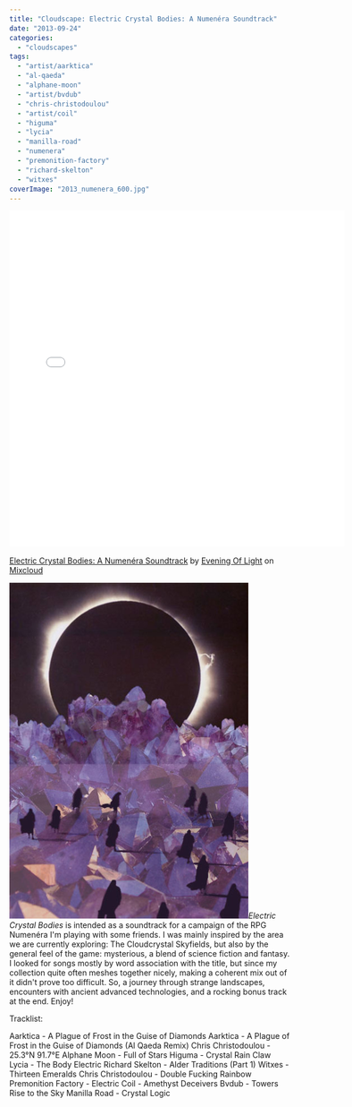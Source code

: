 ```yaml
---
title: "Cloudscape: Electric Crystal Bodies: A Numenéra Soundtrack"
date: "2013-09-24"
categories: 
  - "cloudscapes"
tags: 
  - "artist/aarktica"
  - "al-qaeda"
  - "alphane-moon"
  - "artist/bvdub"
  - "chris-christodoulou"
  - "artist/coil"
  - "higuma"
  - "lycia"
  - "manilla-road"
  - "numenera"
  - "premonition-factory"
  - "richard-skelton"
  - "witxes"
coverImage: "2013_numenera_600.jpg"
---
```


<iframe src="//www.mixcloud.com/widget/iframe/?feed=http%3A%2F%2Fwww.mixcloud.com%2Feveningoflight%2Felectric-crystal-bodies-a-numen%25C3%25A9ra-soundtrack%2F&amp;show_tracklist=&amp;stylecolor=b454de&amp;hide_artwork=&amp;mini=&amp;embed_type=widget_standard&amp;embed_uuid=ec63feac-170f-42d9-b572-ce1b2da6aab5&amp;hide_cover=" height="600" width="600" frameborder="0"></iframe>

[Electric Crystal Bodies: A Numenéra Soundtrack](http://www.mixcloud.com/eveningoflight/electric-crystal-bodies-a-numen%C3%A9ra-soundtrack/?utm_source=widget&utm_medium=web&utm_campaign=base_links&utm_term=resource_link) by [Evening Of Light](http://www.mixcloud.com/eveningoflight/?utm_source=widget&utm_medium=web&utm_campaign=base_links&utm_term=profile_link) on [Mixcloud](http://www.mixcloud.com/?utm_source=widget&utm_medium=web&utm_campaign=base_links&utm_term=homepage_link)

_![2013_numenera_600](images/2013_numenera_600.jpg)Electric Crystal Bodies_ is intended as a soundtrack for a campaign of the RPG Numenéra I'm playing with some friends. I was mainly inspired by the area we are currently exploring: The Cloudcrystal Skyfields, but also by the general feel of the game: mysterious, a blend of science fiction and fantasy. I looked for songs mostly by word association with the title, but since my collection quite often meshes together nicely, making a coherent mix out of it didn't prove too difficult. So, a journey through strange landscapes, encounters with ancient advanced technologies, and a rocking bonus track at the end. Enjoy!

Tracklist:

Aarktica - A Plague of Frost in the Guise of Diamonds Aarktica - A Plague of Frost in the Guise of Diamonds (Al Qaeda Remix) Chris Christodoulou - 25.3°N 91.7°E Alphane Moon - Full of Stars Higuma - Crystal Rain Claw Lycia - The Body Electric Richard Skelton - Alder Traditions (Part 1) Witxes - Thirteen Emeralds Chris Christodoulou - Double Fucking Rainbow Premonition Factory - Electric Coil - Amethyst Deceivers Bvdub - Towers Rise to the Sky Manilla Road - Crystal Logic
